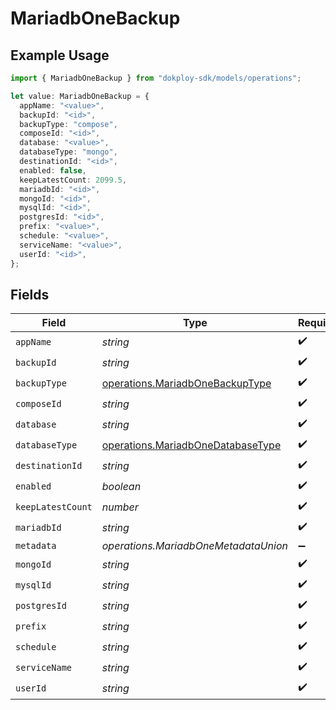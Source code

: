 # MariadbOneBackup

## Example Usage

```typescript
import { MariadbOneBackup } from "dokploy-sdk/models/operations";

let value: MariadbOneBackup = {
  appName: "<value>",
  backupId: "<id>",
  backupType: "compose",
  composeId: "<id>",
  database: "<value>",
  databaseType: "mongo",
  destinationId: "<id>",
  enabled: false,
  keepLatestCount: 2099.5,
  mariadbId: "<id>",
  mongoId: "<id>",
  mysqlId: "<id>",
  postgresId: "<id>",
  prefix: "<value>",
  schedule: "<value>",
  serviceName: "<value>",
  userId: "<id>",
};
```

## Fields

| Field                                                                                  | Type                                                                                   | Required                                                                               | Description                                                                            |
| -------------------------------------------------------------------------------------- | -------------------------------------------------------------------------------------- | -------------------------------------------------------------------------------------- | -------------------------------------------------------------------------------------- |
| `appName`                                                                              | *string*                                                                               | :heavy_check_mark:                                                                     | N/A                                                                                    |
| `backupId`                                                                             | *string*                                                                               | :heavy_check_mark:                                                                     | N/A                                                                                    |
| `backupType`                                                                           | [operations.MariadbOneBackupType](../../models/operations/mariadbonebackuptype.md)     | :heavy_check_mark:                                                                     | N/A                                                                                    |
| `composeId`                                                                            | *string*                                                                               | :heavy_check_mark:                                                                     | N/A                                                                                    |
| `database`                                                                             | *string*                                                                               | :heavy_check_mark:                                                                     | N/A                                                                                    |
| `databaseType`                                                                         | [operations.MariadbOneDatabaseType](../../models/operations/mariadbonedatabasetype.md) | :heavy_check_mark:                                                                     | N/A                                                                                    |
| `destinationId`                                                                        | *string*                                                                               | :heavy_check_mark:                                                                     | N/A                                                                                    |
| `enabled`                                                                              | *boolean*                                                                              | :heavy_check_mark:                                                                     | N/A                                                                                    |
| `keepLatestCount`                                                                      | *number*                                                                               | :heavy_check_mark:                                                                     | N/A                                                                                    |
| `mariadbId`                                                                            | *string*                                                                               | :heavy_check_mark:                                                                     | N/A                                                                                    |
| `metadata`                                                                             | *operations.MariadbOneMetadataUnion*                                                   | :heavy_minus_sign:                                                                     | N/A                                                                                    |
| `mongoId`                                                                              | *string*                                                                               | :heavy_check_mark:                                                                     | N/A                                                                                    |
| `mysqlId`                                                                              | *string*                                                                               | :heavy_check_mark:                                                                     | N/A                                                                                    |
| `postgresId`                                                                           | *string*                                                                               | :heavy_check_mark:                                                                     | N/A                                                                                    |
| `prefix`                                                                               | *string*                                                                               | :heavy_check_mark:                                                                     | N/A                                                                                    |
| `schedule`                                                                             | *string*                                                                               | :heavy_check_mark:                                                                     | N/A                                                                                    |
| `serviceName`                                                                          | *string*                                                                               | :heavy_check_mark:                                                                     | N/A                                                                                    |
| `userId`                                                                               | *string*                                                                               | :heavy_check_mark:                                                                     | N/A                                                                                    |